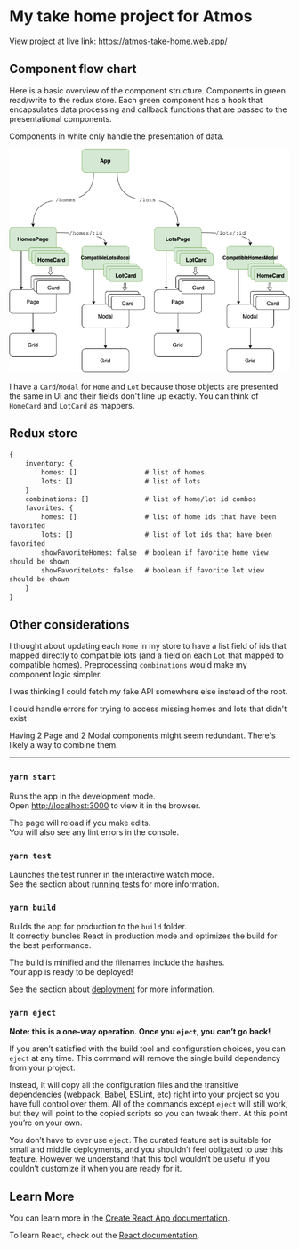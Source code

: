 # My take home project for Atmos

View project at live link: https://atmos-take-home.web.app/

## Component flow chart

Here is a basic overview of the component structure. Components in green read/write to the redux store. Each green component has a hook that encapsulates data processing and callback functions that are passed to the presentational components.

Components in white only handle the presentation of data.

![](./public/flowChart.png)

I have a `Card`/`Modal` for `Home` and `Lot` because those objects are presented the same in UI and their fields don't line up exactly. You can think of `HomeCard` and `LotCard` as mappers.

## Redux store

```
{
    inventory: {
        homes: []                 # list of homes
        lots: []                  # list of lots
    }
    combinations: []              # list of home/lot id combos
    favorites: {
        homes: []                 # list of home ids that have been favorited
        lots: []                  # list of lot ids that have been favorited
        showFavoriteHomes: false  # boolean if favorite home view should be shown
        showFavoriteLots: false   # boolean if favorite lot view should be shown
    }
}
```

## Other considerations

I thought about updating each `Home` in my store to have a list field of ids that mapped directly to compatible lots 
(and a field on each `Lot` that mapped to compatible homes). Preprocessing `combinations` would make my component logic simpler.

I was thinking I could fetch my fake API somewhere else instead of the root.

I could handle errors for trying to access missing homes and lots that didn't exist

Having 2 Page and 2 Modal components might seem redundant. There's likely a way to combine them.

---

### `yarn start`

Runs the app in the development mode.\
Open [http://localhost:3000](http://localhost:3000) to view it in the browser.

The page will reload if you make edits.\
You will also see any lint errors in the console.

### `yarn test`

Launches the test runner in the interactive watch mode.\
See the section about [running tests](https://facebook.github.io/create-react-app/docs/running-tests) for more information.

### `yarn build`

Builds the app for production to the `build` folder.\
It correctly bundles React in production mode and optimizes the build for the best performance.

The build is minified and the filenames include the hashes.\
Your app is ready to be deployed!

See the section about [deployment](https://facebook.github.io/create-react-app/docs/deployment) for more information.

### `yarn eject`

**Note: this is a one-way operation. Once you `eject`, you can’t go back!**

If you aren’t satisfied with the build tool and configuration choices, you can `eject` at any time. This command will remove the single build dependency from your project.

Instead, it will copy all the configuration files and the transitive dependencies (webpack, Babel, ESLint, etc) right into your project so you have full control over them. All of the commands except `eject` will still work, but they will point to the copied scripts so you can tweak them. At this point you’re on your own.

You don’t have to ever use `eject`. The curated feature set is suitable for small and middle deployments, and you shouldn’t feel obligated to use this feature. However we understand that this tool wouldn’t be useful if you couldn’t customize it when you are ready for it.

## Learn More

You can learn more in the [Create React App documentation](https://facebook.github.io/create-react-app/docs/getting-started).

To learn React, check out the [React documentation](https://reactjs.org/).
